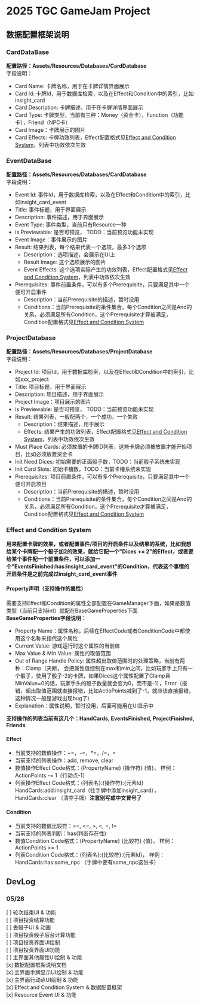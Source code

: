 # 2025 TGC GameJam Project

## 数据配置框架说明
### CardDataBase
**配置路径：Assets/Resources/Databases/CardDatabase**   
字段说明：  
* Card Name: 卡牌名称，用于在卡牌详情界面展示
* Card Id: 卡牌Id，用于数据库检索，以及在Effect和Condition中的索引，比如insight_card
* Card Description: 卡牌描述，用于在卡牌详情界面展示
* Card Type: 卡牌类型，当前有三种：Money（资金卡），Function（功能卡），Friend（NPC卡）
* Card Image：卡牌展示的图片
* Card Effects: 卡牌功效列表，Effect配置格式见<a href="### Effect and Condition System">Effect and Condition System</a>，列表中功效依次生效


### EventDataBase
**配置路径：Assets/Resources/Databases/CardDatabase**   
字段说明：  
* Event Id: 事件Id，用于数据库检索，以及在Effect和Condition中的索引，比如insight_card_event
* Title: 事件标题，用于界面展示
* Description: 事件描述，用于界面展示
* Event Type: 事件类型，当前只有Resource一种
* is Previewable: 是否可预览， TODO：当前预览功能未实现
* Event Image：事件展示的图片
* Result: 结果列表，每个结果代表一个选项，最多3个选项
  * Description：选项描述，会展示在UI上
  * Result Image: 这个选项展示的图片
  * Event Effects: 这个选项实际产生的功效列表，Effect配置格式见<a href="### Effect and Condition System">Effect and Condition System</a>，列表中功效依次生效
* Prerequisites: 事件前置条件，可以有多个Prerequisite，只要满足其中一个便可开启事件
  * Description：当前Prerequisite的描述，暂时没用
  * Conditions：当前Prerequisite的条件集合，每个Condition之间是And的关系，必须满足所有Condition，这个Prerequisite才算被满足，Condition配置格式见<a href="### Effect and Condition System">Effect and Condition System</a>  

### ProjectDatabase
**配置路径：Assets/Resources/Databases/ProjectDatabase**   
字段说明：  
* Project Id: 项目Id，用于数据库检索，以及在Effect和Condition中的索引，比如xxx_project
* Title: 项目标题，用于界面展示
* Description: 项目描述，用于界面展示
* Project Image：项目展示的图片
* is Previewable: 是否可预览， TODO：当前预览功能未实现
* Result: 结果列表，一般配两个，一个成功，一个失败
  * Description：结果描述，用于展示
  * Effects: 结果产生的功效列表，Effect配置格式见<a href="### Effect and Condition System">Effect and Condition System</a>，列表中功效依次生效
* Must Place Cards: 必须放置的卡牌ID列表，这些卡牌必须被放置才能开始项目，比如必须放置资金卡
* Init Need Dices: 初始需要的正面骰子数，TODO：当前骰子系统未实现
* Init Card Slots: 初始卡槽数，TODO：当前卡槽系统未实现
* Prerequisites: 项目前置条件，可以有多个Prerequisite，只要满足其中一个便可开启项目
  * Description：当前Prerequisite的描述，暂时没用
  * Conditions：当前Prerequisite的条件集合，每个Condition之间是And的关系，必须满足所有Condition，这个Prerequisite才算被满足，Condition配置格式见<a href="### Effect and Condition System">Effect and Condition System</a>  



### Effect and Condition System
**用来配置卡牌的效果，或者配置事件/项目的开启条件以及结果的系统，比如我想给某个卡牌配一个骰子加2的效果，就给它配一个"Dices += 2"的Effect，或者要给某个事件配一个前置条件，可以添加一个"EventsFinished:has:insight_card_event"的Condition，代表这个事情的开启条件是之前完成过insight_card_event事件**
#### Property声明（支持操作的属性）
需要支持Effect和Condition的属性全部配置在GameManager下面，如果是数值类型（当前只支持int）就配在BaseGameProperties下面  
**BaseGameProperties字段说明：**
* Property Name：属性名称，后续在EffectCode或者ConditionCode中都使用这个名称来指代这个属性
* Current Value: 游戏运行时这个属性的当前值
* Max Value & Min Value: 属性的取值范围
* Out of Range Handle Policy: 属性超出取值范围时的处理策略，当前有两种：Clamp（夹断， 会把属性值控制在max和min之间，比如玩家手上只有一个骰子，使用了骰子-2的卡牌，如果Dices这个属性配置了Clamp且MinValue=0的话，玩家手头的骰子数量就会变为0，而不是-1），Error（报错，超出取值范围就直接报错，比如ActioPoints减到了-1，就应该直接报错，这种情况一般是游戏出现bug了）
* Explanation：属性说明，暂时没用，后面可能用在UI显示中  

**支持操作的列表当前有这几个：HandCards, EventsFinished, ProjectFinished, Friends**

#### Effect
* 当前支持的数值操作：+=，-=，*=，/=，=
* 当前支持的列表操作：add, remove, clear
* 数值操作Effect Code格式：{PropertyName} {操作符} {值}， 样例：ActionPoints -= 1（行动点-1）
* 列表操作Effect Code格式：{列表名}:{操作符}:{元素Id} HandCards:add:insight_card（往手牌中添加insight_card）， HandCards:clear （清空手牌）**注意别写成中文冒号了**

#### Condition
* 当前支持的数值比较符：>=, <=, >, <, =, !=
* 当前支持的列表判断：has(判断存在性)
* 数值Condition Code格式：{PropertyName} {比较符} {值}， 样例：ActionPoints >= 1 
* 列表Condition Code格式：{列表名}:{比较符}:{元素Id}， 样例：HandCards:has:some_npc （手牌中要有some_npc这张卡） 

## DevLog
### 05/28
[ ] 轮次结束UI & 功能  
[ ] 项目投资结算功能  
[ ] 丢骰子UI & 动画  
[ ] 项目投资骰子后台计算功能  
[ ] 项目投资界面UI绘制  
[ ] 项目投资界面UI功能  
[ ] 主界面其他属性UI绘制 & 功能  
[x] 数据配置框架说明文档  
[x] 主界面手牌显示UI绘制 & 功能  
[x] 主界面行动点UI绘制 & 功能  
[x] Effect and Condition System & 数据配置框架  
[x] Resource Event UI & 功能  
